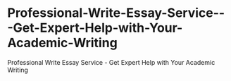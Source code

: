 # Professional-Write-Essay-Service---Get-Expert-Help-with-Your-Academic-Writing
Professional Write Essay Service - Get Expert Help with Your Academic Writing
